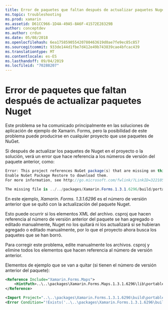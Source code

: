 ```yaml
---
title: Error de paquetes que faltan después de actualizar paquetes Nuget
ms.topic: troubleshooting
ms.prod: xamarin
ms.assetid: D61CC966-1D4A-49A5-8A6F-41572E28329B
author: conceptdev
ms.author: crdun
ms.date: 05/08/2018
ms.openlocfilehash: 6ea175859055420780463619d0ae7fe9ec85c857
ms.sourcegitcommit: 933de144d1fbe7d412e49b743839cae4bfcac439
ms.translationtype: MT
ms.contentlocale: es-ES
ms.lasthandoff: 09/04/2019
ms.locfileid: "70288207"
---
```

# <a name="missing-packages-error-after-updating-nuget-packages"></a>Error de paquetes que faltan después de actualizar paquetes Nuget

Este problema se ha comunicado principalmente en las soluciones de aplicación de ejemplo de Xamarin. Forms, pero la posibilidad de este problema puede producirse en cualquier proyecto que use paquetes de NuGet.

Si después de actualizar los paquetes de Nuget en el proyecto o la solución, verá un error que hace referencia a los números de versión del paquete anterior, como:

```csharp
Error: This project references NuGet package(s) that are missing on this computer.
Enable NuGet Package Restore to download them.
For more information, see http://go.microsoft.com/fwlink/?LinkID=322105

The missing file is ../../packages/Xamarin.Forms.1.3.1.6296/build/portable-win+net45+wp80+MonoAndroid10+MonoTouch10+Xamarin.iOS10/Xamarin.Forms.targets. (FormsGallery)
```

En este ejemplo, *Xamarin. Forms. 1.3.1.6296* es el número de versión anterior que se quitó con la actualización del paquete Nuget.

Esto puede ocurrir si los elementos XML del archivo. csproj que hacen referencia al número de versión anterior del paquete se han agregado o editado manualmente, Nuget no los quitará ni los actualizará si se hubieran agregado o editado manualmente, por lo que el proyecto ahora busca los paquetes que se han borró.

Para corregir este problema, edite manualmente los archivos. csproj y elimine todos los elementos que hacen referencia al número de versión anterior.

Elementos de ejemplo que se van a quitar (si tienen el número de versión anterior del paquete):

```xml
<Reference Include="Xamarin.Forms.Maps">
    <HintPath>..\..\packages\Xamarin.Forms.Maps.1.3.1.6296\lib\portable-win+net45+wp80+MonoAndroid10+MonoTouch10+Xamarin.iOS10\Xamarin.Forms.Maps.dll</HintPath>
</Reference>

<Import Project="..\..\packages\Xamarin.Forms.1.3.1.6296\build\portable-win+net45+wp80+MonoAndroid10+MonoTouch10+Xamarin.iOS10\Xamarin.Forms.targets" Condition="Exists('..\..\packages\Xamarin.Forms.1.3.1.6296\build\portable-win+net45+wp80+MonoAndroid10+MonoTouch10+Xamarin.iOS10\Xamarin.Forms.targets')" />
<Error Condition="!Exists('..\..\packages\Xamarin.Forms.1.3.1.6296\build\portable-win+net45+wp80+MonoAndroid10+MonoTouch10+Xamarin.iOS10\Xamarin.Forms.targets')" Text="$([System.String]::Format('$(ErrorText)', '..\..\packages\Xamarin.Forms.1.3.1.6296\build\portable-win+net45+wp80+MonoAndroid10+MonoTouch10+Xamarin.iOS10\Xamarin.Forms.targets'))" />
```
